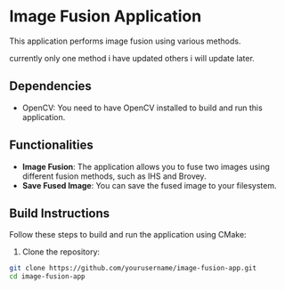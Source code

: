 # Image Fusion Application

This application performs image fusion using various methods. 

currently only one method i have updated others i will update later.

## Dependencies

- OpenCV: You need to have OpenCV installed to build and run this application.

## Functionalities

- **Image Fusion**: The application allows you to fuse two images using different fusion methods, such as IHS and Brovey.
- **Save Fused Image**: You can save the fused image to your filesystem.

## Build Instructions

Follow these steps to build and run the application using CMake:

1. Clone the repository:

```bash
git clone https://github.com/yourusername/image-fusion-app.git
cd image-fusion-app
